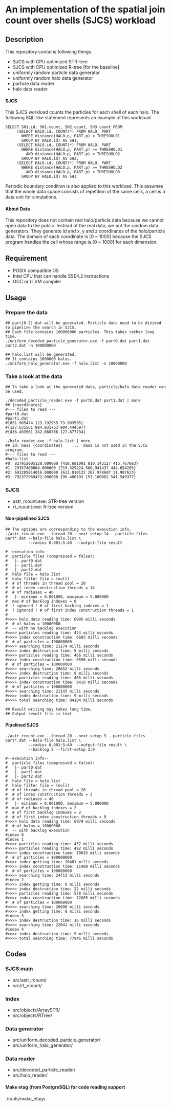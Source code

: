 An implementation of the spatial join count over shells (SJCS) workload
==================

## Description

This repository contains following things. 
* SJCS with CPU optimized STR-tree 
* SJCS with CPU optimized R-tree [for the baseline]
* uniformly random particle data generator 
* uniformly random halo data generator 
* particle data reader
* halo data reader

#### SJCS 

This SJCS workload counts the particles for each shell of each halo. 
The following SQL-like statement represents an example of this workload. 
```
SELECT SH1.id, SH1.count, SH2.count, SH3.count FROM  
     (SELECT HALO.id, COUNT(*) FROM HALO, PART  
       WHERE distance(HALO.p, PART.p) < THRESHOLD1  
       GROUP BY HALO.id) AS SH1,  
     (SELECT HALO.id, COUNT(*) FROM HALO, PART  
       WHERE distance(HALO.p, PART.p) >= THRESHOLD1  
         AND distance(HALO.p, PART.p) < THRESHOLD2  
       GROUP BY HALO.id) AS SH2,  
     (SELECT HALO.id, COUNT(*) FROM HALO, PART  
       WHERE distance(HALO.p, PART.p) >= THRESHOLD2  
         AND distance(HALO.p, PART.p) < THRESHOLD3  
       GROUP BY HALO.id) AS SH3  
```

Periodic boundary condition is also applied to this workload. 
This assumes that the whole data space consists of 
repetition of the same cells, a cell is a data unit for simulations. 

#### About Data

This repository does not contain real halo/particle data 
because we cannot open data to the public. 
Instead of the real data, 
we put the random data generators. 
They generate id and x, y and z coordinates of the halo/particle data. 
The domain of each coordinate is [0 ~ 1000] 
because the SJCS program handles the cell whose range is [0 ~ 1000] for each dimension. 


## Requirement

* POSIX compatible OS
* Intel CPU that can handle SSE4.2 instructions
* GCC or LLVM compiler

## Usage

### Prepare the data

``` 
## part[0-2].dat will be generated. Particle data need to be divided to pipeline the search in SJCS.
## Each file contains 100000000 particles. This takes rather long time. 
./uniform_decoded_particle_generator.exe -f part0.dat part1.dat part2.dat -n 100000000

## halo.list will be generated. 
## It contains 1000000 halos. 
./uniform_halo_generator.exe -f halo.list -n 10000000
```

### Take a look at the data

```
## To take a look at the generated data, particle/halo data reader can be used. 

./decoded_particle_reader.exe -f part0.dat part1.dat | more
## {coordinates}
#--- files to read ---
#part0.dat
#part1.dat
#{851.985474 123.192955 73.903595}
#{127.631561 894.931763 904.444397}
#{436.493561 242.660706 127.677734}

./halo_reader.exe -f halo.list | more
## id: mass {coordinates}    ...  mass is not used in the SJCS program. 
#--- files to read ---
#halo.list
#0: 827952005120.000000 {418.681091 810.143127 415.767883}
#1: 29357400064.000000 {719.329224 506.941437 444.654205}
#2: 692285014016.000000 {613.010132 267.978607 21.987623}
#3: 792372969472.000000 {90.480103 153.100082 541.549377}
```

### SJCS 

* astr_rcount.exe: STR-tree version
* rt_rcount.exe: R-tree version

#### Non-pipelined SJCS

```
## The options are corresponding to the execution info.
./astr_rcount.exe --thread 20 --next-setup 14 --particle-files part*.dat --halo-file halo.list \
		  --radius 0.001:5:40  --output-file result

#--execution info--
#  particle files (compressed = false): 
#   |- part0.dat
#   |- part1.dat
#   |- part2.dat
#  halo file = halo.list
#  halo filter file = (null)
#  # of threads in thread pool = 20
#  # of index construction threads = 14
#  # of radiuses = 40
#   |- minimum = 0.001000, maximum = 5.000000
#  max # of backlog indexes = 0
#  ! ignored ! # of first backlog indexes = 1
#  ! ignored ! # of first index construction threads = 1
#
#>>>> halo data reading time: 6995 milli seconds
#  # of halos = 10000000
#  -- with no backlog execution
#>>>> particles reading time: 474 milli seconds
#>>>> index construction time: 6683 milli seconds
#  # of particles = 100000000
#>>>> searching time: 21174 milli seconds
#>>>> index destruction time: 9 milli seconds
#>>>> particles reading time: 466 milli seconds
#>>>> index construction time: 6596 milli seconds
#  # of particles = 100000000
#>>>> searching time: 20652 milli seconds
#>>>> index destruction time: 9 milli seconds
#>>>> particles reading time: 465 milli seconds
#>>>> index construction time: 6410 milli seconds
#  # of particles = 100000000
#>>>> searching time: 21143 milli seconds
#>>>> index destruction time: 9 milli seconds
#>>>> total searching time: 84104 milli seconds

## Result writing may takes long time. 
## Output result file is text.
```

#### Pipelined SJCS

```
./astr_rcount.exe --thread 20 --next-setup 3 --particle-files part*.dat --halo-file halo.list \
		  --radius 0.001:5:40  --output-file result \
		  --backlog 2 --first-setup 2:9

#--execution info--
#  particle files (compressed = false): 
#   |- part0.dat
#   |- part1.dat
#   |- part2.dat
#  halo file = halo.list
#  halo filter file = (null)
#  # of threads in thread pool = 20
#  # of index construction threads = 3
#  # of radiuses = 40
#   |- minimum = 0.001000, maximum = 5.000000
#  max # of backlog indexes = 2
#  # of first backlog indexes = 2
#  # of first index construction threads = 9
#>>>> halo data reading time: 6979 milli seconds
#  # of halos = 10000000
#  -- with backlog execution
#index 0
#index 1
#>>>> particles reading time: 452 milli seconds
#>>>> particles reading time: 492 milli seconds
#>>>> index construction time: 10015 milli seconds
#  # of particles = 100000000
#>>>> index getting time: 10481 milli seconds
#>>>> index construction time: 11488 milli seconds
#  # of particles = 100000000
#>>>> searching time: 24713 milli seconds
#index 2
#>>>> index getting time: 0 milli seconds
#>>>> index destruction time: 22 milli seconds
#>>>> particles reading time: 578 milli seconds
#>>>> index construction time: 12885 milli seconds
#  # of particles = 100000000
#>>>> searching time: 20698 milli seconds
#>>>> index getting time: 0 milli seconds
#index 3
#>>>> index destruction time: 16 milli seconds
#>>>> searching time: 22041 milli seconds
#index 4
#>>>> index destruction time: 9 milli seconds
#>>>> total searching time: 77946 milli seconds
```

## Codes
### SJCS main
* src/astr_rcount/
* src/rt_rcount/

### Index 
* src/objects/ArraySTR/
* src/objects/RTree/

### Data generator
* src/uniform_decoded_particle_generator/
* src/uniform_halo_generator/

### Data reader
* src/decoded_particle_reader/
* src/halo_reader/

#### Make etag (from PostgreSQL) for code reading support
./tools/make_etags
